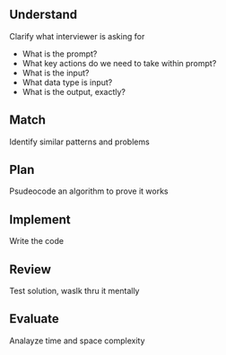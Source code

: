 ## Understand 
Clarify what interviewer is asking for <br>
- What is the prompt?
- What key actions do we need to take within prompt?
- What is the input?
- What data type is input?
- What is the output, exactly?


## Match 
Identify similar patterns and problems

## Plan 
Psudeocode an algorithm to prove it works

## Implement 
Write the code 

## Review 
Test solution, waslk thru it mentally

## Evaluate
Analayze time and space complexity 

